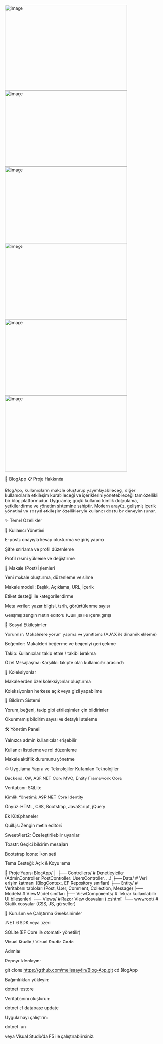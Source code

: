 <img width="400" height="280" alt="image" src="https://github.com/user-attachments/assets/5914ee3a-3054-4dca-b918-ce182dcd3c3f" />
<img width="400" height="250" alt="image" src="https://github.com/user-attachments/assets/640a9755-7918-4c11-a3c7-d8b0d33415e7" />
<img width="400" height="250" alt="image" src="https://github.com/user-attachments/assets/f543bfc5-3eea-482d-97b3-c46c8a4a3d92" />
<img width="400" height="250" alt="image" src="https://github.com/user-attachments/assets/170d825b-9dcb-468f-9d09-52fa3dc92582" />
<img width="400" height="250" alt="image" src="https://github.com/user-attachments/assets/8a96e060-390c-466d-a6b8-490a4ad5746d" />
<img width="400" height="250" alt="image" src="https://github.com/user-attachments/assets/73eb1cff-5d13-4957-aa33-3936787e16bc" />

📘 BlogApp
📋 Proje Hakkında

BlogApp, kullanıcıların makale oluşturup yayımlayabileceği, diğer kullanıcılarla etkileşim kurabileceği ve içeriklerini yönetebileceği tam özellikli bir blog platformudur.
Uygulama; güçlü kullanıcı kimlik doğrulama, yetkilendirme ve yönetim sistemine sahiptir. Modern arayüz, gelişmiş içerik yönetimi ve sosyal etkileşim özellikleriyle kullanıcı dostu bir deneyim sunar.

✨ Temel Özellikler

👤 Kullanıcı Yönetimi

E-posta onayıyla hesap oluşturma ve giriş yapma

Şifre sıfırlama ve profil düzenleme

Profil resmi yükleme ve değiştirme

📝 Makale (Post) İşlemleri

Yeni makale oluşturma, düzenleme ve silme

Makale modeli: Başlık, Açıklama, URL, İçerik

Etiket desteği ile kategorilendirme

Meta veriler: yazar bilgisi, tarih, görüntülenme sayısı

Gelişmiş zengin metin editörü (Quill.js) ile içerik girişi

💬 Sosyal Etkileşimler

Yorumlar: Makalelere yorum yapma ve yanıtlama (AJAX ile dinamik ekleme)

Beğeniler: Makaleleri beğenme ve beğeniyi geri çekme

Takip: Kullanıcıları takip etme / takibi bırakma

Özel Mesajlaşma: Karşılıklı takipte olan kullanıcılar arasında

📂 Koleksiyonlar

Makalelerden özel koleksiyonlar oluşturma

Koleksiyonları herkese açık veya gizli yapabilme

🔔 Bildirim Sistemi

Yorum, beğeni, takip gibi etkileşimler için bildirimler

Okunmamış bildirim sayısı ve detaylı listeleme

🛠️ Yönetim Paneli

Yalnızca admin kullanıcılar erişebilir

Kullanıcı listeleme ve rol düzenleme

Makale aktiflik durumunu yönetme

⚙️ Uygulama Yapısı ve Teknolojiler
Kullanılan Teknolojiler

Backend: C#, ASP.NET Core MVC, Entity Framework Core

Veritabanı: SQLite

Kimlik Yönetimi: ASP.NET Core Identity

Önyüz: HTML, CSS, Bootstrap, JavaScript, jQuery

Ek Kütüphaneler

Quill.js: Zengin metin editörü

SweetAlert2: Özelleştirilebilir uyarılar

Toastr: Geçici bildirim mesajları

Bootstrap Icons: İkon seti

Tema Desteği: Açık & Koyu tema

📂 Proje Yapısı
BlogApp/
│
├── Controllers/         # Denetleyiciler (AdminController, PostController, UsersController, ...)
├── Data/                # Veri erişim katmanı (BlogContext, EF Repository sınıfları)
├── Entity/              # Veritabanı tabloları (Post, User, Comment, Collection, Message)
├── Models/              # ViewModel sınıfları
├── ViewComponents/      # Tekrar kullanılabilir UI bileşenleri
├── Views/               # Razor View dosyaları (.cshtml)
└── wwwroot/             # Statik dosyalar (CSS, JS, görseller)

🚀 Kurulum ve Çalıştırma
Gereksinimler

.NET 6 SDK veya üzeri

SQLite (EF Core ile otomatik yönetilir)

Visual Studio / Visual Studio Code

Adımlar

Repoyu klonlayın:

git clone https://github.com/melisaaydin/Blog-App.git
cd BlogApp


Bağımlılıkları yükleyin:

dotnet restore


Veritabanını oluşturun:

dotnet ef database update


Uygulamayı çalıştırın:

dotnet run


veya Visual Studio’da F5 ile çalıştırabilirsiniz.
